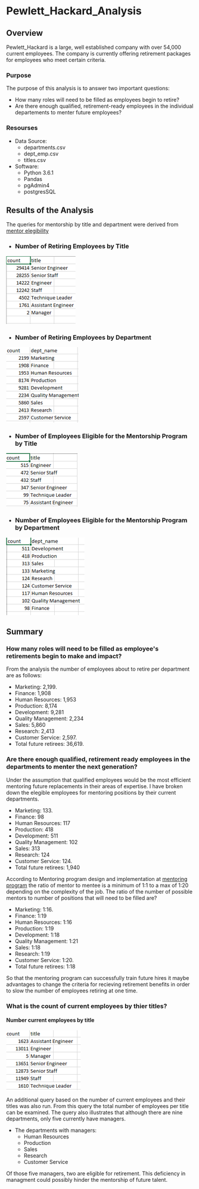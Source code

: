 # Pewlett_Hackard_Analysis

## Overview
Pewlett_Hackard is a large, well established company with over 54,000 current employees.  The company is currently offering retirement packages for employees who meet certain criteria.
### Purpose
The purpose of this analysis is to answer two important questions:
 - How many roles will need to be filled as employees begin to retire?
 - Are there enough qualified, retirement-ready employees in the individual departements to menter future employees?
### Resourses
 - Data Source:
   - departments.csv
   - dept_emp.csv
   - titles.csv
 - Software:
   - Python 3.6.1
   - Pandas
   - pgAdmin4
   - postgresSQL
   
## Results of the Analysis
The queries for mentorship by title and department were derived from [mentor elegibility](https://github.com/stephenanayashilliard/Pewlett_Hackard_Analysis/blob/main/Data/mentorship_eligibilty.csv)
 - ### Number of Retiring Employees by Title
![Retiring by title](https://github.com/stephenanayashilliard/Pewlett_Hackard_Analysis/blob/main/Resources/Number%20of%20Retiring%20Employees%20by%20title.png)
 - ### Number of Retiring Employees by Department
![Retiring by Department](https://github.com/stephenanayashilliard/Pewlett_Hackard_Analysis/blob/main/Resources/Number%20of%20Retiring%20Employees%20by%20Department.png)
 - ### Number of Employees Eligible for the Mentorship Program by Title
![Elegible by title](https://github.com/stephenanayashilliard/Pewlett_Hackard_Analysis/blob/main/Resources/Elegible_titles.png)
 - ### Number of Employees Eligible for the Mentorship Program by Department
![Elegible by Department](https://github.com/stephenanayashilliard/Pewlett_Hackard_Analysis/blob/main/Resources/department_eligible_count.png)

## Summary
### How many roles will need to be filled as employee's retirements begin to make and impact?
From the analysis the number of employees about to retire per department are as follows:
   - Marketing: 2,199.
   - Finance: 1,908
   - Human Resources: 1,953
   - Production: 8,174
   - Development: 9,281
   - Quality Management: 2,234
   - Sales: 5,860
   - Research: 2,413
   - Customer Service: 2,597.
   - Total future retirees: 36,619.
 
### Are there enough qualified, retirement ready employees in the departments to menter the next generation?
Under the assumption that qualified employees would be the most efficient mentoring  future replacements in their areas of expertise.  I have broken down the elegible employees for mentoring positions by their current departments.
   - Marketing: 133.
   - Finance: 98
   - Human Resources: 117
   - Production: 418
   - Development: 511
   - Quality Management: 102
   - Sales: 313
   - Research: 124
   - Customer Service: 124.
   - Total future retirees: 1,940
 
According to Mentoring program design and implementation at [mentoring program](www.ncbi.nlm.nih.gov) the ratio of mentor to mentee is a minimum of 1:1 to a max of 1:20 depending on the complexity of the job.  The ratio of the number of possible mentors to number of positions that will need to be filled are?
   - Marketing: 1:16.
   - Finance: 1:19
   - Human Resources: 1:16
   - Production: 1:19
   - Development: 1:18
   - Quality Management: 1:21
   - Sales: 1:18
   - Research: 1:19
   - Customer Service: 1:20.
   - Total future retirees: 1:18

So that the mentoring program can successfully train future hires it maybe advantages to change the criteria for recieving retirement benefits in order to slow the number of employees retiring at one time.

### What is the count of current employees by thier titles?

#### Number current employees by title
![Employees by title](https://github.com/stephenanayashilliard/Pewlett_Hackard_Analysis/blob/main/Resources/employess_by_title.png)

An additional query based on the number of current employees and their titles was also run.  From this query the total number of employees per title can be examined.  The query also illustrates that although there are nine departments, only five currently have managers. 
 - The departments with managers:
   - Human Resources
   - Production
   - Sales
   - Research
   - Customer Service

Of those five managers, two are eligible for retirement.  This deficiency in managment could possibly hinder the mentorship of future talent. 



 
 
